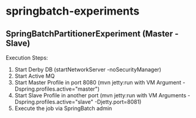 springbatch-experiments
=======================
SpringBatchPartitionerExperiment (Master - Slave)
-------------------------------------------------
Execution Steps:

1. Start Derby DB (startNetworkServer -noSecurityManager)
2. Start Active MQ
3. Start Master Profile in port 8080 (mvn jetty:run with VM Argument -Dspring.profiles.active="master")
4. Start Slave Profile in another port (mvn jetty:run with VM Arguments -Dspring.profiles.active="slave" -Djetty.port=8081)
5. Execute the job via SpringBatch admin
